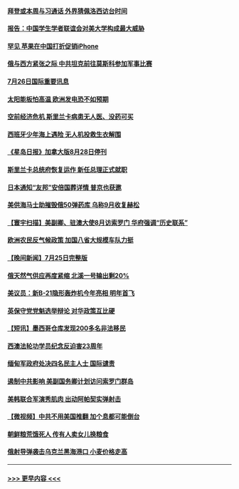 #### [拜登或本周与习通话 外界猜佩洛西访台时间](../pages/prog202/a103487708.md?t=07270151) 
#### [报告：中国学生学者联谊会对美大学构成最大威胁](../pages/prog202/a103487631.md?t=07270151) 
#### [罕见 苹果在中国打折促销iPhone](../pages/prog202/a103487626.md?t=07270151) 
#### [俄与西方紧张之际 中共坦克前往莫斯科参加军事比赛](../pages/prog202/a103487620.md?t=07270151) 
#### [7月26日国际重要讯息](../pages/prog202/a103487591.md?t=07270151) 
#### [太阳能板怕高温 欧洲发电恐不如预期](../pages/prog202/a103487546.md?t=07270151) 
#### [空前经济危机 斯里兰卡病患无人医、没药可买](../pages/prog202/a103487535.md?t=07270151) 
#### [西班牙少年海上遇险 无人机投救生衣解围](../pages/prog202/a103487479.md?t=07270151) 
#### [《星岛日报》加拿大版8月28日停刊](../pages/prog202/a103487429.md?t=07270151) 
#### [斯里兰卡总统府恢复运作 新任总理正式就职](../pages/prog202/a103487385.md?t=07270151) 
#### [日本通知“友邦”安倍国葬详情 普京也获邀](../pages/prog202/a103487380.md?t=07270151) 
#### [美供海马士助摧毁俄50弹药库 乌称9月收复赫松](../pages/prog202/a103487414.md?t=07270151) 
#### [【寰宇扫描】美副卿、驻澳大使8月访索罗门 华府强调“历史联系”](../pages/prog202/a103487393.md?t=07270151) 
#### [欧洲农民反气候政策 加国八省大规模车队力挺](../pages/prog202/a103487395.md?t=07270151) 
#### [【晚间新闻】7月25日完整版](../pages/prog202/a103487360.md?t=07270151) 
#### [俄天然气供应再度紧缩 北溪一号输出剩20%](../pages/prog202/a103487198.md?t=07270151) 
#### [美议员：新B-21隐形轰炸机今年亮相 明年首飞](../pages/prog202/a103487152.md?t=07270151) 
#### [英保守党党魁选举辩论 对华政策互比硬](../pages/prog202/a103487086.md?t=07270151) 
#### [【短讯】墨西哥仓库发现200多名非法移民](../pages/prog202/a103487076.md?t=07270151) 
#### [西澳法轮功学员纪念反迫害23周年](../pages/prog202/a103487068.md?t=07270151) 
#### [缅甸军政府处决四名民主人士 国际谴责](../pages/prog202/a103487061.md?t=07270151) 
#### [遏制中共影响 美副国务卿计划访问索罗门群岛](../pages/prog202/a103487065.md?t=07270151) 
#### [美韩联合军演秀肌肉 出动阿帕契实弹射击](../pages/prog202/a103487059.md?t=07270151) 
#### [【微视频】中共不用美国推翻 加个息都可能倒台](../pages/prog202/a103486986.md?t=07270151) 
#### [朝鲜粮荒饿死人 传有人卖女儿换粮食](../pages/prog202/a103486995.md?t=07270151) 
#### [俄射导弹袭击乌克兰黑海港口 小麦价格走高](../pages/prog202/a103486976.md?t=07270151) 

----
#### [ >>> 更早内容 <<< ](../indexes/prog202-earlier.md)
